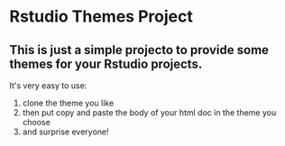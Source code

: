 <h1>Rstudio Themes Project</h1>

<h2>This is just a simple projecto to provide some themes for your Rstudio projects.</h2>

<p>It's very easy to use:</p>
<ol>
	<li>clone the theme you like</li>
	<li>then put copy and paste the body of your html doc in the theme you choose</li>
	<li>and surprise everyone!</li>
</ol>
